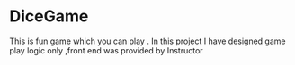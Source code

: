 # DiceGame
This is fun game which you can play . In this project I have designed game play logic only ,front end was provided by Instructor
